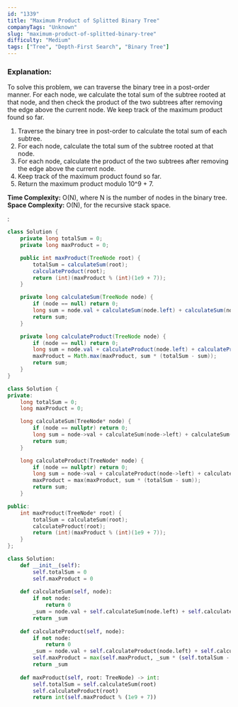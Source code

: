 ```yaml
---
id: "1339"
title: "Maximum Product of Splitted Binary Tree"
companyTags: "Unknown"
slug: "maximum-product-of-splitted-binary-tree"
difficulty: "Medium"
tags: ["Tree", "Depth-First Search", "Binary Tree"]
---
```


### Explanation:
To solve this problem, we can traverse the binary tree in a post-order manner. For each node, we calculate the total sum of the subtree rooted at that node, and then check the product of the two subtrees after removing the edge above the current node. We keep track of the maximum product found so far.

1. Traverse the binary tree in post-order to calculate the total sum of each subtree.
2. For each node, calculate the total sum of the subtree rooted at that node.
3. For each node, calculate the product of the two subtrees after removing the edge above the current node.
4. Keep track of the maximum product found so far.
5. Return the maximum product modulo 10^9 + 7.

**Time Complexity:** O(N), where N is the number of nodes in the binary tree.
**Space Complexity:** O(N), for the recursive stack space.

:

```java
class Solution {
    private long totalSum = 0;
    private long maxProduct = 0;

    public int maxProduct(TreeNode root) {
        totalSum = calculateSum(root);
        calculateProduct(root);
        return (int)(maxProduct % (int)(1e9 + 7));
    }

    private long calculateSum(TreeNode node) {
        if (node == null) return 0;
        long sum = node.val + calculateSum(node.left) + calculateSum(node.right);
        return sum;
    }

    private long calculateProduct(TreeNode node) {
        if (node == null) return 0;
        long sum = node.val + calculateProduct(node.left) + calculateProduct(node.right);
        maxProduct = Math.max(maxProduct, sum * (totalSum - sum));
        return sum;
    }
}
```

```cpp
class Solution {
private:
    long totalSum = 0;
    long maxProduct = 0;

    long calculateSum(TreeNode* node) {
        if (node == nullptr) return 0;
        long sum = node->val + calculateSum(node->left) + calculateSum(node->right);
        return sum;
    }

    long calculateProduct(TreeNode* node) {
        if (node == nullptr) return 0;
        long sum = node->val + calculateProduct(node->left) + calculateProduct(node->right);
        maxProduct = max(maxProduct, sum * (totalSum - sum));
        return sum;
    }

public:
    int maxProduct(TreeNode* root) {
        totalSum = calculateSum(root);
        calculateProduct(root);
        return (int)(maxProduct % (int)(1e9 + 7));
    }
};
```

```python
class Solution:
    def __init__(self):
        self.totalSum = 0
        self.maxProduct = 0
    
    def calculateSum(self, node):
        if not node:
            return 0
        _sum = node.val + self.calculateSum(node.left) + self.calculateSum(node.right)
        return _sum
    
    def calculateProduct(self, node):
        if not node:
            return 0
        _sum = node.val + self.calculateProduct(node.left) + self.calculateProduct(node.right)
        self.maxProduct = max(self.maxProduct, _sum * (self.totalSum - _sum))
        return _sum
    
    def maxProduct(self, root: TreeNode) -> int:
        self.totalSum = self.calculateSum(root)
        self.calculateProduct(root)
        return int(self.maxProduct % (1e9 + 7))
```